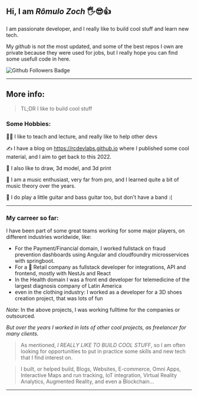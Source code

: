 ## Hi, I am *Rômulo Zoch* 🖐️😎👍

I am passionate developer, and I really like to build cool stuff and learn new tech.

My _github_ is not the most updated, and some of the best repos I own are private because they were used for jobs, but I really hope you can find some usefull code in here.

<img src="https://img.shields.io/github/followers/romuloctba?style=social" alt="Github Followers Badge" />

---

## More info:

> TL;DR I like to build cool stuff


### Some Hobbies:

👨‍🏫 I like to teach and lecture, and really like to help other devs

✍️ I have a blog on https://rcdevlabs.github.io where I published some cool material, and I aim to get back to this 2022.

🎨 I also like to draw, 3d model, and 3d print

🎵 I am a music enthusiast, very far from pro, and I learned quite a bit of music theory over the years. 

🎸 I do play a little guitar and bass guitar too, but don't have a band :(

---

### My carreer so far:

I have been part of some great teams working for some major players, on different industries worldwide, like:

- For the Payment/Financial domain, I worked fullstack on fraud prevention dashboards using Angular and cloudfoundry microsservices with springboot.
- For a 🦄 Retail company as fullstack developer for integrations, API and frontend, mostly with NestJs and React
- In the Health domain I was a front end developer for telemedicine of the largest diagnosis company of Latin America
- even in the clothing industry: I worked as a developer for a 3D shoes creation project, that was lots of fun



*Note*: In the above projects, I was working fulltime for the companies or outsourced.



*But over the years I worked in lots of other cool projects, as freelancer for many clients.*



> As mentioned, *I REALLY LIKE TO BUILD COOL STUFF*, so I am often looking for opportunities to put in practice some skills and new tech that I find interest on.

> I built, or helped build, Blogs, Websites, E-commerce, Omni Apps, Interactive Maps and run tracking, IoT integration, Virtual Reality Analytics, Augmented Reality, and even a Blockchain...

---
